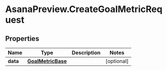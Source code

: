 # AsanaPreview.CreateGoalMetricRequest

## Properties

Name | Type | Description | Notes
------------ | ------------- | ------------- | -------------
**data** | [**GoalMetricBase**](GoalMetricBase.md) |  | [optional] 


